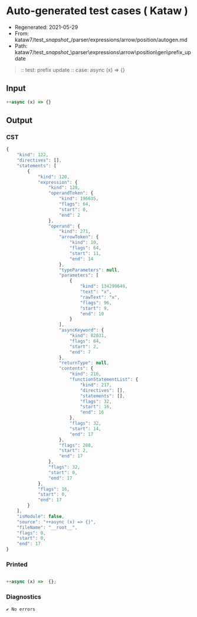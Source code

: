 # Auto-generated test cases ( Kataw )
- Regenerated: 2021-05-29
- From: kataw7/test\__snapshot__/parser/expressions/arrow/position/autogen.md
- Path: kataw7/test\__snapshot__\parser\expressions\arrow\position\gen\prefix_update
> :: test: prefix update
> :: case: async (x) => {}
## Input

`````js
++async (x) => {}
`````
## Output

### CST

```javascript
{
    "kind": 122,
    "directives": [],
    "statements": [
        {
            "kind": 120,
            "expression": {
                "kind": 128,
                "operandToken": {
                    "kind": 196635,
                    "flags": 64,
                    "start": 0,
                    "end": 2
                },
                "operand": {
                    "kind": 271,
                    "arrowToken": {
                        "kind": 10,
                        "flags": 64,
                        "start": 11,
                        "end": 14
                    },
                    "typeParameters": null,
                    "parameters": [
                        {
                            "kind": 134299649,
                            "text": "x",
                            "rawText": "x",
                            "flags": 96,
                            "start": 9,
                            "end": 10
                        }
                    ],
                    "asyncKeyword": {
                        "kind": 82031,
                        "flags": 64,
                        "start": 2,
                        "end": 7
                    },
                    "returnType": null,
                    "contents": {
                        "kind": 216,
                        "functionStatementList": {
                            "kind": 217,
                            "directives": [],
                            "statements": [],
                            "flags": 32,
                            "start": 16,
                            "end": 16
                        },
                        "flags": 32,
                        "start": 14,
                        "end": 17
                    },
                    "flags": 288,
                    "start": 2,
                    "end": 17
                },
                "flags": 32,
                "start": 0,
                "end": 17
            },
            "flags": 16,
            "start": 0,
            "end": 17
        }
    ],
    "isModule": false,
    "source": "++async (x) => {}",
    "fileName": "__root__",
    "flags": 0,
    "start": 0,
    "end": 17
}
```

### Printed

```javascript

++async (x) =>  {};
```

### Diagnostics

```javascript
✔ No errors
```

